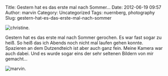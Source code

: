 Title: Gestern hat es das erste mal nach Sommer...
Date: 2012-06-19 09:57
Author: marvin
Category: Uncategorized
Tags: nuernberg, photography
Slug: gestern-hat-es-das-erste-mal-nach-sommer

![christine.]({filename}/images/7400125030_1e77af1ef9_b.jpg)

Gestern hat es das erste mal nach Sommer gerochen. Es war fast sogar zu
heiß. So heiß das ich Abends noch nicht mal laufen gehen konnte.
Spazieren an dem Dutzendteich ist aber auch ganz fein. Meine Kamera war
auch dabei. Und es wurde sogar eins der sehr seltenen Bildern von mir
gemacht...

![marvin.]({filename}/images/7400124366_97c6503a16_b.jpg)

